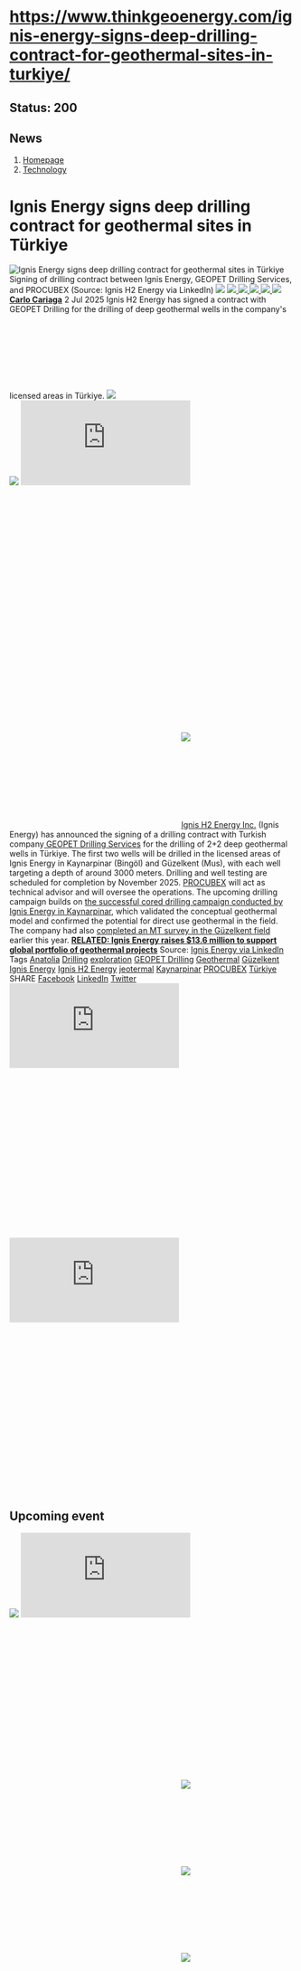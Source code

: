 # https://www.thinkgeoenergy.com/ignis-energy-signs-deep-drilling-contract-for-geothermal-sites-in-turkiye/

Status: 200
---

## News
  1. [Homepage](https://www.thinkgeoenergy.com "Homepage")
  2. [Technology](https://www.thinkgeoenergy.com/category/technology/)


# Ignis Energy signs deep drilling contract for geothermal sites in Türkiye
![Ignis Energy signs deep drilling contract for geothermal sites in Türkiye](https://www.thinkgeoenergy.com/wp-content/uploads/2025/07/Ignis-drilling-contract-signing-1024x576.jpg) Signing of drilling contract between Ignis Energy, GEOPET Drilling Services, and PROCUBEX (Source: Ignis H2 Energy via LinkedIn)
![](https://www.thinkgeoenergy.com/wp-content/themes/tge/img/email-black-envelope-shape.png)
[ ![](https://www.thinkgeoenergy.com/wp-content/themes/tge/img/printer-tool-or-interface-symbol-for-print-button.png) ](https://www.thinkgeoenergy.com/ignis-energy-signs-deep-drilling-contract-for-geothermal-sites-in-turkiye/)
[ ![](https://www.thinkgeoenergy.com/wp-content/themes/tge/img/social_twitter_100.jpg) ](https://x.com/thinkgeoenergy)
[ ![](https://www.thinkgeoenergy.com/wp-content/themes/tge/img/social_linkedin_100.png) ](javascript:void\(0\))
[ ![](https://www.thinkgeoenergy.com/wp-content/themes/tge/img/social_facebook_100.png) ](javascript:void\(0\))
[ ![](https://www.thinkgeoenergy.com/wp-content/uploads/2022/10/Carlo-new-photo-100x100.jpg) ](https://www.thinkgeoenergy.com/author/ccariaga/) [**Carlo Cariaga**](https://www.thinkgeoenergy.com/author/ccariaga/) 2 Jul 2025
Ignis H2 Energy has signed a contract with GEOPET Drilling for the drilling of deep geothermal wells in the company's licensed areas in Türkiye.
[![](https://ads.thinkgeoenergy.com/images/dca4070464939a2994a515a77c380b1d.jpg)](https://ads.thinkgeoenergy.com/delivery/cl.php?bannerid=104&zoneid=38&sig=f79e1f308a08e7f3fa2725a083b0d3bc40b8650dbb1914d4332a8185b9ccc243&oadest=http%3A%2F%2Fexergy-orc.com%2F%3F%26utm_source%3Dthink%2Bgeo%2Benergy%26utm_medium%3Ddisplay%26utm_campaign%3Dthink%2Bgeo%2Benergy%2Bwebsite%2Badvertising)
![](https://ads.thinkgeoenergy.com/delivery/lg.php?bannerid=104&campaignid=1&zoneid=38&loc=https%3A%2F%2Fwww.thinkgeoenergy.com%2Fignis-energy-signs-deep-drilling-contract-for-geothermal-sites-in-turkiye%2F&cb=bc2803acc4)
[![](https://ads.thinkgeoenergy.com/images/4a3e2b3141477f469c9a365f6184a480.png)](https://ads.thinkgeoenergy.com/delivery/cl.php?bannerid=311&zoneid=39&sig=b3b3d564f7cfc242743c8edd9b7152f22a78ac6197d7f92e4cc0e73ca373289a&oadest=https%3A%2F%2Fwww.orcan-energy.com%2Fen%2F%3F%26utm_source%3Dthink%2Bgeo%2Benergy%26utm_medium%3Ddisplay%26utm_campaign%3Dthink%2Bgeo%2Benergy%2Bwebsite%2Badvertising)
![](https://ads.thinkgeoenergy.com/delivery/lg.php?bannerid=311&campaignid=1&zoneid=39&loc=https%3A%2F%2Fwww.thinkgeoenergy.com%2Fignis-energy-signs-deep-drilling-contract-for-geothermal-sites-in-turkiye%2F&cb=92817602d7)
[![](https://ads.thinkgeoenergy.com/delivery/avw.php?zoneid=144&cb=0&n=a886266d)](https://ads.thinkgeoenergy.com/delivery/ck.php?n=a886266d&cb=0)
[![](https://ads.thinkgeoenergy.com/delivery/avw.php?zoneid=34&cb=0&n=a62ebb80)](https://ads.thinkgeoenergy.com/delivery/ck.php?n=a62ebb80&cb=0)
[![](https://ads.thinkgeoenergy.com/delivery/avw.php?zoneid=10&cb=0&n=ada237ed)](https://ads.thinkgeoenergy.com/delivery/ck.php?n=ada237ed&cb=0)
[![](https://ads.thinkgeoenergy.com/images/7e7c5bb8120b56faf9b98b6dd42a99e2.jpg)](https://ads.thinkgeoenergy.com/delivery/cl.php?bannerid=344&zoneid=136&sig=389321ea0439c998e1c90556efa5afb39da14ba04d90740966d794f512de5dbc&oadest=https%3A%2F%2Fwww.slb.com%2Fproducts-and-services%2Fscaling-new-energy-systems%2Fgeothermal%2Fgeothermal-consulting-services%3Futm_medium%3Dpaid%26utm_term%3Dbanner-ad%26utm_campaign%3D2025-geothermex-consulting-services-awareness)
![](https://ads.thinkgeoenergy.com/delivery/lg.php?bannerid=344&campaignid=1&zoneid=136&loc=https%3A%2F%2Fwww.thinkgeoenergy.com%2Fignis-energy-signs-deep-drilling-contract-for-geothermal-sites-in-turkiye%2F&cb=5506d74433)
[Ignis H2 Energy Inc.](https://ignisenergy.com/) (Ignis Energy) has announced the signing of a drilling contract with Turkish company[ GEOPET Drilling Services](https://www.geopet.com.tr/en/) for the drilling of 2+2 deep geothermal wells in Türkiye.
The first two wells will be drilled in the licensed areas of Ignis Energy in Kaynarpinar (Bingöl) and Güzelkent (Mus), with each well targeting a depth of around 3000 meters. Drilling and well testing are scheduled for completion by November 2025. [PROCUBEX](https://www.procubex.com/) will act as technical advisor and will oversee the operations.
The upcoming drilling campaign builds on [the successful cored drilling campaign conducted by Ignis Energy in Kaynarpinar](https://www.thinkgeoenergy.com/ignis-h2-energy-successfully-completes-first-geothermal-well-in-turkiye/), which validated the conceptual geothermal model and confirmed the potential for direct use geothermal in the field. The company had also [completed an MT survey in the Güzelkent field](https://www.thinkgeoenergy.com/ignis-completes-mt-survey-at-guzelkent-geothermal-site-in-eastern-anatolia-turkiye/) earlier this year.
**[RELATED: Ignis Energy raises $13.6 million to support global portfolio of geothermal projects](https://www.thinkgeoenergy.com/ignis-energy-raises-13-6-million-to-support-global-portfolio-of-geothermal-projects/)**
Source: [Ignis Energy via LinkedIn](https://www.linkedin.com/posts/ignis-energy-inc_jeotermal-geothermal-geothermie-activity-7345794011808374785-q88l/)
Tags
[Anatolia](https://www.thinkgeoenergy.com/tag/anatolia/) [Drilling](https://www.thinkgeoenergy.com/tag/drilling/) [exploration](https://www.thinkgeoenergy.com/tag/exploration/) [GEOPET Drilling](https://www.thinkgeoenergy.com/tag/geopet-drilling/) [Geothermal](https://www.thinkgeoenergy.com/tag/geothermal/) [Güzelkent](https://www.thinkgeoenergy.com/tag/guzelkent/) [Ignis Energy](https://www.thinkgeoenergy.com/tag/ignis-energy/) [Ignis H2 Energy](https://www.thinkgeoenergy.com/tag/ignis-h2-energy/) [jeotermal](https://www.thinkgeoenergy.com/tag/jeotermal/) [Kaynarpinar](https://www.thinkgeoenergy.com/tag/kaynarpinar/) [PROCUBEX](https://www.thinkgeoenergy.com/tag/procubex/) [Türkiye](https://www.thinkgeoenergy.com/tag/turkiye/)
SHARE
[Facebook](javascript:void\(0\))
[LinkedIn](javascript:void\(0\))
[Twitter](javascript:void\(0\))
[![](https://ads.thinkgeoenergy.com/delivery/avw.php?zoneid=40&cb=0&n=af91e151)](https://ads.thinkgeoenergy.com/delivery/ck.php?n=af91e151&cb=0)
[![](https://ads.thinkgeoenergy.com/delivery/avw.php?zoneid=41&cb=0&n=a7dfda8b)](https://ads.thinkgeoenergy.com/delivery/ck.php?n=a7dfda8b&cb=0)
[![](https://ads.thinkgeoenergy.com/delivery/avw.php?zoneid=147&cb=0&n=a90740cd)](https://ads.thinkgeoenergy.com/delivery/ck.php?n=a90740cd&cb=0)
[![](https://ads.thinkgeoenergy.com/delivery/avw.php?zoneid=21&cb=0&n=a02718af)](https://ads.thinkgeoenergy.com/delivery/ck.php?n=a02718af&cb=0)
[![](https://ads.thinkgeoenergy.com/delivery/avw.php?zoneid=22&cb=0&n=af71fb28)](https://ads.thinkgeoenergy.com/delivery/ck.php?n=af71fb28&cb=0)
[![](https://ads.thinkgeoenergy.com/delivery/avw.php?zoneid=23&cb=0&n=a4159bf3)](https://ads.thinkgeoenergy.com/delivery/ck.php?n=a4159bf3&cb=0)
## Upcoming event
[![](https://www.thinkgeoenergy.com/ignis-energy-signs-deep-drilling-contract-for-geothermal-sites-in-turkiye/)](https://www.thinkgeoenergy.com/ignis-energy-signs-deep-drilling-contract-for-geothermal-sites-in-turkiye/)
[![](https://ads.thinkgeoenergy.com/delivery/avw.php?zoneid=35&cb=0&n=ac8caac7)](https://ads.thinkgeoenergy.com/delivery/ck.php?n=ac8caac7&cb=0)
[![](https://ads.thinkgeoenergy.com/delivery/avw.php?zoneid=36&cb=0&n=a19b6bc8)](https://ads.thinkgeoenergy.com/delivery/ck.php?n=a19b6bc8&cb=0)
[![](https://ads.thinkgeoenergy.com/delivery/avw.php?zoneid=37&cb=0&n=ae3fd23e)](https://ads.thinkgeoenergy.com/delivery/ck.php?n=ae3fd23e&cb=0)
[![](https://ads.thinkgeoenergy.com/images/476eb28404bc7209c844fbfbd47b5d28.jpg)](https://ads.thinkgeoenergy.com/delivery/cl.php?bannerid=35&zoneid=2&sig=a917c6c0f2e3da26dbab140583e33f79f4282700f22311e51efeddd8c441792a&oadest=http%3A%2F%2Fexergy-orc.com%2F%3F%26utm_source%3Dthink%2Bgeo%2Benergy%26utm_medium%3Ddisplay%26utm_campaign%3Dthink%2Bgeo%2Benergy%2Bwebsite%2Badvertising)
![](https://ads.thinkgeoenergy.com/delivery/lg.php?bannerid=35&campaignid=1&zoneid=2&loc=https%3A%2F%2Fwww.thinkgeoenergy.com%2Fignis-energy-signs-deep-drilling-contract-for-geothermal-sites-in-turkiye%2F&cb=c07a1bb25c)
[![](https://ads.thinkgeoenergy.com/images/a62b7481c7116f0aac3d58406ab9fb81.png)](https://ads.thinkgeoenergy.com/delivery/cl.php?bannerid=310&zoneid=3&sig=b88a8bde13e9b9d2a9b95000271f9f6e7b2a7129c09729a3226591ce0274baaf&oadest=https%3A%2F%2Fwww.orcan-energy.com%2Fen%2F%3F%26utm_source%3Dthink%2Bgeo%2Benergy%26utm_medium%3Ddisplay%26utm_campaign%3Dthink%2Bgeo%2Benergy%2Bwebsite%2Badvertising)
![](https://ads.thinkgeoenergy.com/delivery/lg.php?bannerid=310&campaignid=1&zoneid=3&loc=https%3A%2F%2Fwww.thinkgeoenergy.com%2Fignis-energy-signs-deep-drilling-contract-for-geothermal-sites-in-turkiye%2F&cb=0566a8924f)
[![](https://ads.thinkgeoenergy.com/images/0e10b6913875ac647e4efda896a463fd.jpg)](https://ads.thinkgeoenergy.com/delivery/cl.php?bannerid=343&zoneid=135&sig=da665187dcfafa7fb1e532b32d330868e2d71fa7ea128dc6ab851700129ef51c&oadest=https%3A%2F%2Fwww.slb.com%2Fproducts-and-services%2Fscaling-new-energy-systems%2Fgeothermal%2Fgeothermal-consulting-services%3Futm_medium%3Dpaid%26utm_term%3Dbanner-ad%26utm_campaign%3D2025-geothermex-consulting-services-awareness)
![](https://ads.thinkgeoenergy.com/delivery/lg.php?bannerid=343&campaignid=1&zoneid=135&loc=https%3A%2F%2Fwww.thinkgeoenergy.com%2Fignis-energy-signs-deep-drilling-contract-for-geothermal-sites-in-turkiye%2F&cb=38734c59dd)
[![](https://ads.thinkgeoenergy.com/delivery/avw.php?zoneid=12&cb=0&n=a5182671)](https://ads.thinkgeoenergy.com/delivery/ck.php?n=a5182671&cb=0)
[![](https://ads.thinkgeoenergy.com/delivery/avw.php?zoneid=13&cb=0&n=a2c2aee1)](https://ads.thinkgeoenergy.com/delivery/ck.php?n=a2c2aee1&cb=0)
[![](https://ads.thinkgeoenergy.com/delivery/avw.php?zoneid=146&cb=0&n=a962a961)](https://ads.thinkgeoenergy.com/delivery/ck.php?n=a962a961&cb=0)
[![](https://ads.thinkgeoenergy.com/images/b2d37bc1f3a527628eaa8da73d21b04b.jpg)](https://ads.thinkgeoenergy.com/delivery/cl.php?bannerid=299&zoneid=148&sig=2233177e813097d19db2b291bfe270ff094861549c2805cb616fb1ee6e2dffc0&oadest=https%3A%2F%2Finco-drilling.com%2F%3F%26utm_source%3Dthink%2Bgeo%2Benergy%26utm_medium%3Ddisplay%26utm_campaign%3Dthink%2Bgeo%2Benergy%2Bwebsite%2Badvertising)
![](https://ads.thinkgeoenergy.com/delivery/lg.php?bannerid=299&campaignid=1&zoneid=148&loc=https%3A%2F%2Fwww.thinkgeoenergy.com%2Fignis-energy-signs-deep-drilling-contract-for-geothermal-sites-in-turkiye%2F&cb=ed3a028bf3)
[![](https://ads.thinkgeoenergy.com/images/e7ebde4d5266b5e376df11bd37a43e9c.jpg)](https://ads.thinkgeoenergy.com/delivery/cl.php?bannerid=300&zoneid=149&sig=1eaf5ad35af15910acd4493452cce8545c2639550551eb67a44c40a5a4b0ceac&oadest=https%3A%2F%2Finco-drilling.com%2F%3F%26utm_source%3Dthink%2Bgeo%2Benergy%26utm_medium%3Ddisplay%26utm_campaign%3Dthink%2Bgeo%2Benergy%2Bwebsite%2Badvertising)
![](https://ads.thinkgeoenergy.com/delivery/lg.php?bannerid=300&campaignid=1&zoneid=149&loc=https%3A%2F%2Fwww.thinkgeoenergy.com%2Fignis-energy-signs-deep-drilling-contract-for-geothermal-sites-in-turkiye%2F&cb=08b4c81568)
[![](https://ads.thinkgeoenergy.com/images/c05bbc71b38e913aaddba397f8e88435.gif)](https://ads.thinkgeoenergy.com/delivery/cl.php?bannerid=314&zoneid=150&sig=c88236cc6eca61c691af98066fcf5de828a9bd6b33f84708c43607b27f74ce70&oadest=https%3A%2F%2Fstrydefurther.com%2Findustries%2Flow-cost-low-environmental-impact-exploration-and-monitoring-solutions-for-geothermal-energy-production-2%3F%26utm_source%3Dthink%2Bgeo%2Benergy%26utm_medium%3Ddisplay%26utm_campaign%3Dthink%2Bgeo%2Benergy%2Bwebsite%2Badvertising)
![](https://ads.thinkgeoenergy.com/delivery/lg.php?bannerid=314&campaignid=1&zoneid=150&loc=https%3A%2F%2Fwww.thinkgeoenergy.com%2Fignis-energy-signs-deep-drilling-contract-for-geothermal-sites-in-turkiye%2F&cb=3f32fb5063)
[![](https://ads.thinkgeoenergy.com/images/8a5a96ea04a2c1fe06a37e11acd687e2.gif)](https://ads.thinkgeoenergy.com/delivery/cl.php?bannerid=315&zoneid=151&sig=5ee8f7a3d59fa5621b76adae024389ccd468674329b65928694e5f0be9840501&oadest=https%3A%2F%2Fstrydefurther.com%2Findustries%2Flow-cost-low-environmental-impact-exploration-and-monitoring-solutions-for-geothermal-energy-production-2%3F%26utm_source%3Dthink%2Bgeo%2Benergy%26utm_medium%3Ddisplay%26utm_campaign%3Dthink%2Bgeo%2Benergy%2Bwebsite%2Badvertising)
![](https://ads.thinkgeoenergy.com/delivery/lg.php?bannerid=315&campaignid=1&zoneid=151&loc=https%3A%2F%2Fwww.thinkgeoenergy.com%2Fignis-energy-signs-deep-drilling-contract-for-geothermal-sites-in-turkiye%2F&cb=ed928fc1c3)
### Check out the latest Industry Events & Conferences
[Go to Events](https://www.thinkgeoenergy.com/events)
## Related News
[ ![Initial investigations ongoing on geothermal potential in Burgdorf, Switzerland](https://www.thinkgeoenergy.com/wp-content/uploads/2025/09/Burgdorf-von-oben-400x300.jpg) 29 Sep 2025 Initial investigations ongoing on geothermal potential in Burgdorf, Switzerland ](https://www.thinkgeoenergy.com/initial-investigations-ongoing-on-geothermal-potential-in-burgdorf-switzerland/)
SHARE
![](https://www.thinkgeoenergy.com/ignis-energy-signs-deep-drilling-contract-for-geothermal-sites-in-turkiye/) ![](https://www.thinkgeoenergy.com/ignis-energy-signs-deep-drilling-contract-for-geothermal-sites-in-turkiye/) ![](https://www.thinkgeoenergy.com/ignis-energy-signs-deep-drilling-contract-for-geothermal-sites-in-turkiye/) ![](https://www.thinkgeoenergy.com/ignis-energy-signs-deep-drilling-contract-for-geothermal-sites-in-turkiye/)
[ ![Geothermal greenhouse project in Kayseri, Türkiye progressing towards 2026 operations](https://www.thinkgeoenergy.com/wp-content/uploads/2025/09/Kayseri-drilling-400x225.png) 29 Sep 2025 Geothermal greenhouse project in Kayseri, Türkiye progressing towards 2026 operations ](https://www.thinkgeoenergy.com/geothermal-greenhouse-project-in-kayseri-turkiye-progressing-towards-2026-operations/)
SHARE
![](https://www.thinkgeoenergy.com/ignis-energy-signs-deep-drilling-contract-for-geothermal-sites-in-turkiye/) ![](https://www.thinkgeoenergy.com/ignis-energy-signs-deep-drilling-contract-for-geothermal-sites-in-turkiye/) ![](https://www.thinkgeoenergy.com/ignis-energy-signs-deep-drilling-contract-for-geothermal-sites-in-turkiye/) ![](https://www.thinkgeoenergy.com/ignis-energy-signs-deep-drilling-contract-for-geothermal-sites-in-turkiye/)
[ ![Cornish Lithium raises £35m equity funding to advance UK lithium and geothermal projects](https://www.thinkgeoenergy.com/wp-content/uploads/2025/09/Cornish-Lithium-demonstration-400x267.png) 29 Sep 2025 Cornish Lithium raises £35m equity funding to advance UK lithium and geothermal projects ](https://www.thinkgeoenergy.com/cornish-lithium-raises-35m-equity-funding-to-advance-uk-lithium-and-geothermal-projects/)
SHARE
![](https://www.thinkgeoenergy.com/ignis-energy-signs-deep-drilling-contract-for-geothermal-sites-in-turkiye/) ![](https://www.thinkgeoenergy.com/ignis-energy-signs-deep-drilling-contract-for-geothermal-sites-in-turkiye/) ![](https://www.thinkgeoenergy.com/ignis-energy-signs-deep-drilling-contract-for-geothermal-sites-in-turkiye/) ![](https://www.thinkgeoenergy.com/ignis-energy-signs-deep-drilling-contract-for-geothermal-sites-in-turkiye/)
[ ![German Geothermal Congress 2025 expands with record program](https://www.thinkgeoenergy.com/wp-content/uploads/2023/03/Frankfurt-am-Main-400x267.jpg) 26 Sep 2025 German Geothermal Congress 2025 expands with record program ](https://www.thinkgeoenergy.com/german-geothermal-congress-2025-expands-with-record-program/)
SHARE
![](https://www.thinkgeoenergy.com/ignis-energy-signs-deep-drilling-contract-for-geothermal-sites-in-turkiye/) ![](https://www.thinkgeoenergy.com/ignis-energy-signs-deep-drilling-contract-for-geothermal-sites-in-turkiye/) ![](https://www.thinkgeoenergy.com/ignis-energy-signs-deep-drilling-contract-for-geothermal-sites-in-turkiye/) ![](https://www.thinkgeoenergy.com/ignis-energy-signs-deep-drilling-contract-for-geothermal-sites-in-turkiye/)
[ ![Vulcan Energy awards contract for geothermal plant in Germany](https://www.thinkgeoenergy.com/wp-content/uploads/2025/05/Vercana-drilling-rig-2-400x208.png) 26 Sep 2025 Vulcan Energy awards contract for geothermal plant in Germany ](https://www.thinkgeoenergy.com/vulcan-energy-awards-contract-for-geothermal-plant-in-germany/)
SHARE
![](https://www.thinkgeoenergy.com/ignis-energy-signs-deep-drilling-contract-for-geothermal-sites-in-turkiye/) ![](https://www.thinkgeoenergy.com/ignis-energy-signs-deep-drilling-contract-for-geothermal-sites-in-turkiye/) ![](https://www.thinkgeoenergy.com/ignis-energy-signs-deep-drilling-contract-for-geothermal-sites-in-turkiye/) ![](https://www.thinkgeoenergy.com/ignis-energy-signs-deep-drilling-contract-for-geothermal-sites-in-turkiye/)
[ ![Updated geothermal resource assessment released in Iceland](https://www.thinkgeoenergy.com/wp-content/uploads/2022/07/Efri-Reykir-400x300.jpg) 26 Sep 2025 Updated geothermal resource assessment released in Iceland ](https://www.thinkgeoenergy.com/updated-geothermal-resource-assessment-released-in-iceland/)
SHARE
![](https://www.thinkgeoenergy.com/ignis-energy-signs-deep-drilling-contract-for-geothermal-sites-in-turkiye/) ![](https://www.thinkgeoenergy.com/ignis-energy-signs-deep-drilling-contract-for-geothermal-sites-in-turkiye/) ![](https://www.thinkgeoenergy.com/ignis-energy-signs-deep-drilling-contract-for-geothermal-sites-in-turkiye/) ![](https://www.thinkgeoenergy.com/ignis-energy-signs-deep-drilling-contract-for-geothermal-sites-in-turkiye/)
[ ![MinWat-2025 will be held at Pamukkale University in Türkiye on 3-6 November 2025](https://www.thinkgeoenergy.com/wp-content/uploads/2025/09/Minwat-2025-400x300.png) 26 Sep 2025 MinWat-2025 will be held at Pamukkale University in Türkiye on 3-6 November 2025 ](https://www.thinkgeoenergy.com/minwat-2025-will-be-held-at-pamukkale-university-in-turkiye-on-3-6-november-2025/)
SHARE
![](https://www.thinkgeoenergy.com/ignis-energy-signs-deep-drilling-contract-for-geothermal-sites-in-turkiye/) ![](https://www.thinkgeoenergy.com/ignis-energy-signs-deep-drilling-contract-for-geothermal-sites-in-turkiye/) ![](https://www.thinkgeoenergy.com/ignis-energy-signs-deep-drilling-contract-for-geothermal-sites-in-turkiye/) ![](https://www.thinkgeoenergy.com/ignis-energy-signs-deep-drilling-contract-for-geothermal-sites-in-turkiye/)
[ ![Groundbreaking marks start of geothermal heating project in Gräfelfing, Germany](https://www.thinkgeoenergy.com/wp-content/uploads/2025/09/grf_geothermie-start-spatenstich-400x225.jpg) 25 Sep 2025 Groundbreaking marks start of geothermal heating project in Gräfelfing, Germany ](https://www.thinkgeoenergy.com/groundbreaking-marks-start-of-geothermal-project-in-grafelfing/)
SHARE
![](https://www.thinkgeoenergy.com/ignis-energy-signs-deep-drilling-contract-for-geothermal-sites-in-turkiye/) ![](https://www.thinkgeoenergy.com/ignis-energy-signs-deep-drilling-contract-for-geothermal-sites-in-turkiye/) ![](https://www.thinkgeoenergy.com/ignis-energy-signs-deep-drilling-contract-for-geothermal-sites-in-turkiye/) ![](https://www.thinkgeoenergy.com/ignis-energy-signs-deep-drilling-contract-for-geothermal-sites-in-turkiye/)
[ ![Szczecin, Poland launches tender for deep geothermal drilling](https://www.thinkgeoenergy.com/wp-content/uploads/2025/09/Szczecin_Poland_sailing_ships-400x225.jpg) 25 Sep 2025 Szczecin, Poland launches tender for deep geothermal drilling ](https://www.thinkgeoenergy.com/szczecin-launches-tender-for-deep-geothermal-well/)
SHARE
![](https://www.thinkgeoenergy.com/ignis-energy-signs-deep-drilling-contract-for-geothermal-sites-in-turkiye/) ![](https://www.thinkgeoenergy.com/ignis-energy-signs-deep-drilling-contract-for-geothermal-sites-in-turkiye/) ![](https://www.thinkgeoenergy.com/ignis-energy-signs-deep-drilling-contract-for-geothermal-sites-in-turkiye/) ![](https://www.thinkgeoenergy.com/ignis-energy-signs-deep-drilling-contract-for-geothermal-sites-in-turkiye/)
[ ![Flagship geothermal projects to conclude Praxisforum 2025](https://www.thinkgeoenergy.com/wp-content/uploads/2020/10/PFB_PraxisforumGeothermieBayern_Enerchange-400x266.png) 24 Sep 2025 Flagship geothermal projects to conclude Praxisforum 2025 ](https://www.thinkgeoenergy.com/flagship-geothermal-projects-to-conclude-praxisforum-2025/)
SHARE
![](https://www.thinkgeoenergy.com/ignis-energy-signs-deep-drilling-contract-for-geothermal-sites-in-turkiye/) ![](https://www.thinkgeoenergy.com/ignis-energy-signs-deep-drilling-contract-for-geothermal-sites-in-turkiye/) ![](https://www.thinkgeoenergy.com/ignis-energy-signs-deep-drilling-contract-for-geothermal-sites-in-turkiye/) ![](https://www.thinkgeoenergy.com/ignis-energy-signs-deep-drilling-contract-for-geothermal-sites-in-turkiye/)
[ ![Slovakia backs geothermal heating project in the High Tatras](https://www.thinkgeoenergy.com/wp-content/uploads/2025/09/HighTatra_Slovakia-400x266.jpg) 24 Sep 2025 Slovakia backs geothermal heating project in the High Tatras ](https://www.thinkgeoenergy.com/slovakia-backs-geothermal-heating-project-in-the-high-tatras/)
SHARE
![](https://www.thinkgeoenergy.com/ignis-energy-signs-deep-drilling-contract-for-geothermal-sites-in-turkiye/) ![](https://www.thinkgeoenergy.com/ignis-energy-signs-deep-drilling-contract-for-geothermal-sites-in-turkiye/) ![](https://www.thinkgeoenergy.com/ignis-energy-signs-deep-drilling-contract-for-geothermal-sites-in-turkiye/) ![](https://www.thinkgeoenergy.com/ignis-energy-signs-deep-drilling-contract-for-geothermal-sites-in-turkiye/)
[ ![Our Climate Future 2025: Iceland-EU symposium on geothermal energy in Brussels](https://www.thinkgeoenergy.com/wp-content/uploads/2025/09/Our-Climate-Future-Event-Oct-2025-ocf-hellisheidi-400x224.png) 24 Sep 2025 Our Climate Future 2025: Iceland-EU symposium on geothermal energy in Brussels ](https://www.thinkgeoenergy.com/our-climate-future-2025-iceland-eu-symposium-on-geothermal-energy-in-brussels/)
SHARE
![](https://www.thinkgeoenergy.com/ignis-energy-signs-deep-drilling-contract-for-geothermal-sites-in-turkiye/) ![](https://www.thinkgeoenergy.com/ignis-energy-signs-deep-drilling-contract-for-geothermal-sites-in-turkiye/) ![](https://www.thinkgeoenergy.com/ignis-energy-signs-deep-drilling-contract-for-geothermal-sites-in-turkiye/) ![](https://www.thinkgeoenergy.com/ignis-energy-signs-deep-drilling-contract-for-geothermal-sites-in-turkiye/)
[](https://www.thinkgeoenergy.com/ignis-energy-signs-deep-drilling-contract-for-geothermal-sites-in-turkiye/) [](https://www.thinkgeoenergy.com/ignis-energy-signs-deep-drilling-contract-for-geothermal-sites-in-turkiye/)
[![](https://ads.thinkgeoenergy.com/images/eacfb4973619c36e88404f2b367e4f06.jpg)](https://ads.thinkgeoenergy.com/delivery/cl.php?bannerid=259&zoneid=145&sig=b29592330aee2868e962b21920aed234739ce8009449f8ebb80c20e0ae6a7231&oadest=https%3A%2F%2Fwww.jrgenergy.com%2F%3F%26utm_source%3Dthink%2Bgeo%2Benergy%26utm_medium%3Ddisplay%26utm_campaign%3Dthink%2Bgeo%2Benergy%2Bwebsite%2Badvertising)
![](https://ads.thinkgeoenergy.com/delivery/lg.php?bannerid=259&campaignid=1&zoneid=145&loc=https%3A%2F%2Fwww.thinkgeoenergy.com%2Fignis-energy-signs-deep-drilling-contract-for-geothermal-sites-in-turkiye%2F&cb=c738acddcf)
[![](https://ads.thinkgeoenergy.com/images/41406b95b88864e0758fc238260291b4.jpg)](https://ads.thinkgeoenergy.com/delivery/cl.php?bannerid=261&zoneid=152&sig=7ccc20cb02a155ba32ccf3a8b531d9d17da1a7c711ab999c04b9c70dc64d357c&oadest=https%3A%2F%2Fwww.jrgenergy.com%2F%3F%26utm_source%3Dthink%2Bgeo%2Benergy%26utm_medium%3Ddisplay%26utm_campaign%3Dthink%2Bgeo%2Benergy%2Bwebsite%2Badvertising)
![](https://ads.thinkgeoenergy.com/delivery/lg.php?bannerid=261&campaignid=1&zoneid=152&loc=https%3A%2F%2Fwww.thinkgeoenergy.com%2Fignis-energy-signs-deep-drilling-contract-for-geothermal-sites-in-turkiye%2F&cb=aad8891ec5)
[![](https://ads.thinkgeoenergy.com/images/d43f23414ac0635c1f8442c9beba9fde.jpg)](https://ads.thinkgeoenergy.com/delivery/cl.php?bannerid=260&zoneid=153&sig=f00735bf447cb3ee92d64f28be388ff23638991acb61e6a64df85105fb87c686&oadest=https%3A%2F%2Fwww.jrgenergy.com%2F%3F%26utm_source%3Dthink%2Bgeo%2Benergy%26utm_medium%3Ddisplay%26utm_campaign%3Dthink%2Bgeo%2Benergy%2Bwebsite%2Badvertising)
![](https://ads.thinkgeoenergy.com/delivery/lg.php?bannerid=260&campaignid=1&zoneid=153&loc=https%3A%2F%2Fwww.thinkgeoenergy.com%2Fignis-energy-signs-deep-drilling-contract-for-geothermal-sites-in-turkiye%2F&cb=f671a8088c)
[ ![](https://www.thinkgeoenergy.com/wp-content/themes/tge/img/logos/logo.png) ](https://www.thinkgeoenergy.com/ignis-energy-signs-deep-drilling-contract-for-geothermal-sites-in-turkiye/)
  * Follow Think GeoEnergy
  * [ ![](https://www.thinkgeoenergy.com/wp-content/themes/tge/img/icons/facebook-icon.png) ](https://www.facebook.com/thinkgeoenergy)
  * [ ![](https://www.thinkgeoenergy.com/wp-content/themes/tge/img/icons/instagram.png) ](https://www.instagram.com/thinkgeoenergy/?hl=en)
  * [ ![](https://www.thinkgeoenergy.com/wp-content/themes/tge/img/icons/in.png) ](http://www.linkedin.com/groups?gid=1960587&trk=myg_ugrp_ovr)
  * [ ![](https://www.thinkgeoenergy.com/wp-content/themes/tge/img/icons/twitter_x_icon.png) ](https://x.com/thinkgeoenergy)
  * [ ![](https://www.thinkgeoenergy.com/wp-content/themes/tge/img/icons/YT.png) ](https://www.youtube.com/channel/UCvRx_SSV897Nm4e7NQbt5vQ)


  * [About Us](https://www.thinkgeoenergy.com/about/)
  * [Terms & Condition](https://www.thinkgeoenergy.com/about/terms-conditions/)
  * [Privacy Policy](https://www.thinkgeoenergy.com/about/privacy-policy/)
  * [Advertisement](https://www.thinkgeoenergy.com/advertisement/)
  * [Our Advertisers](https://www.thinkgeoenergy.com/our-advertisers/)
  * [Support](https://www.thinkgeoenergy.com/support-us/)


### Subscribe to our Newsletter
  * [ENGLISH](https://www.thinkgeoenergy.com/)
  * [EN ESPAÑOL](http://www.piensageotermia.com/)
  * [IN TURKISH](http://www.jeotermalhaberler.com/)


All rights reserved. © ThinkGeoEnergy ehf. 2025 
We use cookies on our website to give you the most relevant experience by remembering your preferences and repeat visits. By clicking “Accept”, you consent to the use of ALL the cookies.
Cookie settings[ACCEPT](https://www.thinkgeoenergy.com/ignis-energy-signs-deep-drilling-contract-for-geothermal-sites-in-turkiye/)
Manage consent
Close
#### Privacy Overview
This website uses cookies to improve your experience while you navigate through the website. Out of these, the cookies that are categorized as necessary are stored on your browser as they are essential for the working of basic functionalities of the ...
Necessary 
Necessary
Always Enabled
Necessary cookies are absolutely essential for the website to function properly. This category only includes cookies that ensures basic functionalities and security features of the website. These cookies do not store any personal information. 
Non-necessary 
Non-necessary
Any cookies that may not be particularly necessary for the website to function and is used specifically to collect user personal data via analytics, ads, other embedded contents are termed as non-necessary cookies. It is mandatory to procure user consent prior to running these cookies on your website. 
SAVE & ACCEPT
[ Go to mobile version ](https://www.thinkgeoenergy.com/ignis-energy-signs-deep-drilling-contract-for-geothermal-sites-in-turkiye/?amp=1)
